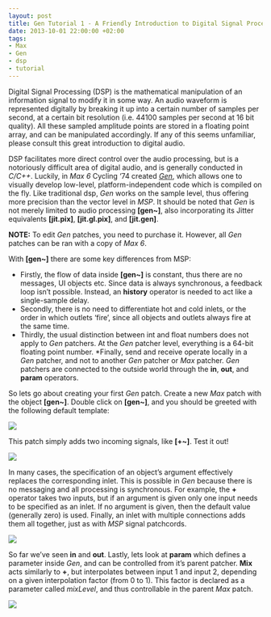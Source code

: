 ```yaml
---
layout: post
title: Gen Tutorial 1 - A Friendly Introduction to Digital Signal Processing
date: 2013-10-01 22:00:00 +02:00
tags:
- Max
- Gen
- dsp
- tutorial
---
```

Digital Signal Processing (DSP) is the mathematical manipulation of an information signal to modify it in some way. An audio waveform is represented digitally by breaking it up into a certain number of samples per second, at a certain bit resolution (i.e. 44100 samples per second at 16 bit quality). All these sampled amplitude points are stored in a floating point array, and can be manipulated accordingly. If any of this seems unfamiliar, please consult this great introduction to digital audio.

DSP facilitates more direct control over the audio processing, but is a notoriously difficult area of digital audio, and is generally conducted in *C/C++*. Luckily, in *Max 6* Cycling ‘74 created [*Gen*](https://cycling74.com/products/gen/), which allows one to visually develop low-level, platform-independent code which is compiled on the fly. Like traditional dsp, *Gen* works on the sample level, thus offering more precision than the vector level in *MSP*. It should be noted that *Gen* is not merely limited to audio processing **[gen~]**, also incorporating its Jitter equivalents **[jit.pix]**, **[jit.gl.pix]**, and **[jit.gen]**.

**NOTE:** To edit *Gen* patches, you need to purchase it. However, all *Gen* patches can be ran  with a copy of *Max 6*.

With **[gen~]** there are some key differences from MSP:
* Firstly, the flow of data inside **[gen~]** is constant, thus there are no messages, UI objects etc. Since data is always synchronous, a feedback loop isn’t possible. Instead, an **history** operator is needed to act like a single-sample delay.
* Secondly, there is no need to differentiate hot and cold inlets, or the order in which outlets ‘fire’, since all objects and outlets always fire at the same time.
* Thirdly, the usual distinction between int and float numbers does not apply to *Gen* patchers. At the *Gen* patcher level, everything is a 64-bit floating point number.
*Finally, send and receive operate locally in a *Gen* patcher, and not to another *Gen* patcher or *Max* patcher. *Gen* patchers are connected to the outside world through the **in**, **out**, and **param** operators.

So lets go about creating your first *Gen* patch. Create a new *Max* patch with the object **[gen~]**. Double click on **[gen~]**, and you should be greeted with the following default template:

![]({{site.url}}/assets/images/posts/2013/13-10-01/01.png)

This patch simply adds two incoming signals, like **[+~]**. Test it out!

![]({{site.url}}/assets/images/posts/2013/13-10-01/02.png)

In many cases, the specification of an object’s argument effectively replaces the corresponding inlet. This is possible in *Gen* because there is no messaging and all processing is synchronous. For example, the **+** operator takes two inputs, but if an argument is given only one input needs to be specified as an inlet. If no argument is given, then the default value (generally zero) is used. Finally, an inlet with multiple connections adds them all together, just as with *MSP* signal patchcords.

![]({{site.url}}/assets/images/posts/2013/13-10-01/03.png)

So far we’ve seen **in** and **out**. Lastly, lets look at **param** which defines a parameter inside *Gen*, and can be controlled from it’s parent patcher. **Mix** acts similarly to **+**, but interpolates between input 1 and input 2, depending on a given interpolation factor (from 0 to 1). This factor is declared as a parameter called *mixLevel*, and thus controllable in the parent *Max* patch.

![]({{site.url}}/assets/images/posts/2013/13-10-01/04.png)
